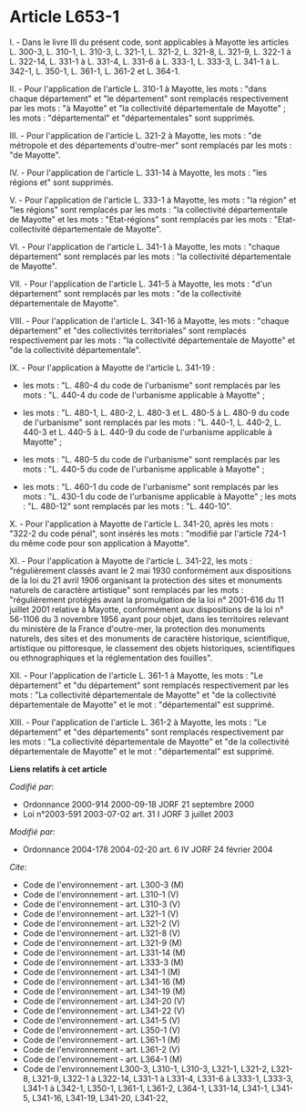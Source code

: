 # Article L653-1

I. - Dans le livre III du présent code, sont applicables à Mayotte les articles L. 300-3, L. 310-1, L. 310-3, L. 321-1, L.
321-2, L. 321-8, L. 321-9, L. 322-1 à L. 322-14, L. 331-1 à L. 331-4, L. 331-6 à L. 333-1, L. 333-3, L. 341-1 à L. 342-1, L.
350-1, L. 361-1, L. 361-2 et L. 364-1.

II. - Pour l'application de l'article L. 310-1 à Mayotte, les mots : "dans chaque département" et "le département" sont
remplacés respectivement par les mots : "à Mayotte" et "la collectivité départementale de Mayotte" ; les mots :
"départemental" et "départementales" sont supprimés.

III. - Pour l'application de l'article L. 321-2 à Mayotte, les mots : "de métropole et des départements d'outre-mer" sont
remplacés par les mots : "de Mayotte".

IV. - Pour l'application de l'article L. 331-14 à Mayotte, les mots : "les régions et" sont supprimés.

V. - Pour l'application de l'article L. 333-1 à Mayotte, les mots : "la région" et "les régions" sont remplacés par les
mots : "la collectivité départementale de Mayotte" et les mots : "Etat-régions" sont remplacés par les mots : "Etat-
collectivité départementale de Mayotte".

VI. - Pour l'application de l'article L. 341-1 à Mayotte, les mots : "chaque département" sont remplacés par les mots : "la
collectivité départementale de Mayotte".

VII. - Pour l'application de l'article L. 341-5 à Mayotte, les mots : "d'un département" sont remplacés par les mots : "de la
collectivité départementale de Mayotte".

VIII. - Pour l'application de l'article L. 341-16 à Mayotte, les mots : "chaque département" et "des collectivités
territoriales" sont remplacés respectivement par les mots : "la collectivité départementale de Mayotte" et "de la
collectivité départementale".

IX. - Pour l'application à Mayotte de l'article L. 341-19 :

- les mots : "L. 480-4 du code de l'urbanisme" sont remplacés par les mots : "L. 440-4 du code de l'urbanisme applicable à
Mayotte" ;

- les mots : "L. 480-1, L. 480-2, L. 480-3 et L. 480-5 à L. 480-9 du code de l'urbanisme" sont remplacés par les mots : "L.
440-1, L. 440-2, L. 440-3 et L. 440-5 à L. 440-9 du code de l'urbanisme applicable à Mayotte" ;

- les mots : "L. 480-5 du code de l'urbanisme" sont remplacés par les mots : "L. 440-5 du code de l'urbanisme applicable à
Mayotte" ;

- les mots : "L. 460-1 du code de l'urbanisme" sont remplacés par les mots : "L. 430-1 du code de l'urbanisme applicable à
Mayotte" ; les mots : "L. 480-12" sont remplacés par les mots : "L. 440-10".

X. - Pour l'application à Mayotte de l'article L. 341-20, après les mots : "322-2 du code pénal", sont insérés les mots :
"modifié par l'article 724-1 du même code pour son application à Mayotte".

XI. - Pour l'application à Mayotte de l'article L. 341-22, les mots : "régulièrement classés avant le 2 mai 1930 conformément
aux dispositions de la loi du 21 avril 1906 organisant la protection des sites et monuments naturels de caractère artistique"
sont remplacés par les mots : "régulièrement protégés avant la promulgation de la loi n° 2001-616 du 11 juillet 2001 relative
à Mayotte, conformément aux dispositions de la loi n° 56-1106 du 3 novembre 1956 ayant pour objet, dans les territoires
relevant du ministère de la France d'outre-mer, la protection des monuments naturels, des sites et des monuments de caractère
historique, scientifique, artistique ou pittoresque, le classement des objets historiques, scientifiques ou ethnographiques
et la réglementation des fouilles".

XII. - Pour l'application de l'article L. 361-1 à Mayotte, les mots : "Le département" et "du département" sont remplacés
respectivement par les mots : "La collectivité départementale de Mayotte" et "de la collectivité départementale de Mayotte"
et le mot : "départemental" est supprimé.

XIII. - Pour l'application de l'article L. 361-2 à Mayotte, les mots : "Le département" et "des départements" sont remplacés
respectivement par les mots : "La collectivité départementale de Mayotte" et "de la collectivité départementale de Mayotte"
et le mot : "départemental" est supprimé.

**Liens relatifs à cet article**

_Codifié par_:

  - Ordonnance 2000-914 2000-09-18 JORF 21 septembre 2000
  - Loi n°2003-591 2003-07-02 art. 31 I JORF 3 juillet 2003

_Modifié par_:

  - Ordonnance 2004-178 2004-02-20 art. 6 IV JORF 24 février 2004

_Cite_:

  - Code de l'environnement - art. L300-3 (M)
  - Code de l'environnement - art. L310-1 (V)
  - Code de l'environnement - art. L310-3 (V)
  - Code de l'environnement - art. L321-1 (V)
  - Code de l'environnement - art. L321-2 (V)
  - Code de l'environnement - art. L321-8 (V)
  - Code de l'environnement - art. L321-9 (M)
  - Code de l'environnement - art. L331-14 (M)
  - Code de l'environnement - art. L333-3 (M)
  - Code de l'environnement - art. L341-1 (M)
  - Code de l'environnement - art. L341-16 (M)
  - Code de l'environnement - art. L341-19 (M)
  - Code de l'environnement - art. L341-20 (V)
  - Code de l'environnement - art. L341-22 (V)
  - Code de l'environnement - art. L341-5 (V)
  - Code de l'environnement - art. L350-1 (V)
  - Code de l'environnement - art. L361-1 (M)
  - Code de l'environnement - art. L361-2 (V)
  - Code de l'environnement - art. L364-1 (M)
  - Code de l'environnement L300-3, L310-1, L310-3, L321-1, L321-2, L321-8, L321-9, L322-1 à L322-14, L331-1 à L331-4, L331-6 à L333-1, L333-3, L341-1 à L342-1, L350-1, L361-1, L361-2, L364-1, L331-14, L341-1, L341-5, L341-16, L341-19, L341-20, L341-22,

